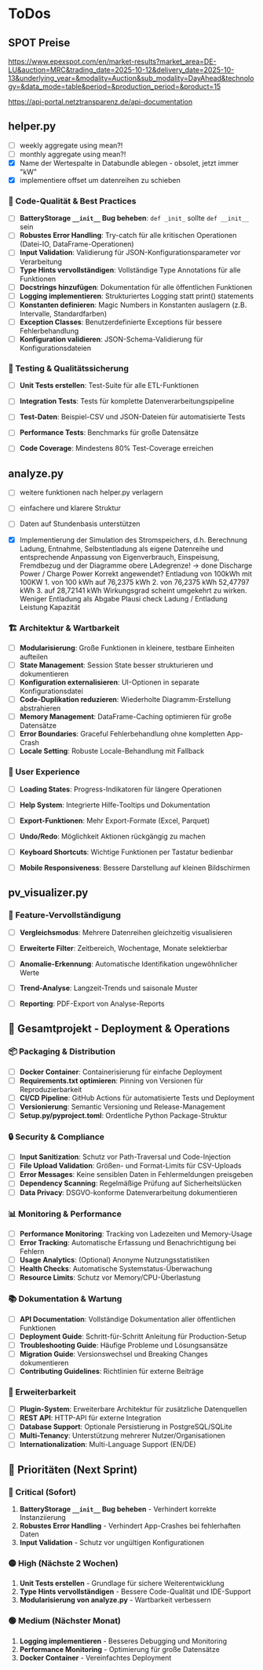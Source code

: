 # ToDos

## SPOT Preise

https://www.epexspot.com/en/market-results?market_area=DE-LU&auction=MRC&trading_date=2025-10-12&delivery_date=2025-10-13&underlying_year=&modality=Auction&sub_modality=DayAhead&technology=&data_mode=table&period=&production_period=&product=15

https://api-portal.netztransparenz.de/api-documentation



## helper.py

- [ ] weekly aggregate using mean?!
- [ ] monthly aggregate using mean?!
- [x] Name der Wertespalte in Databundle ablegen - obsolet, jetzt immer "kW"
- [x] implementiere offset um datenreihen zu schieben

### 🔧 Code-Qualität & Best Practices
- [ ] **BatteryStorage `__init__` Bug beheben**: `def _init_` sollte `def __init__` sein
- [ ] **Robustes Error Handling**: Try-catch für alle kritischen Operationen (Datei-IO, DataFrame-Operationen)
- [ ] **Input Validation**: Validierung für JSON-Konfigurationsparameter vor Verarbeitung
- [ ] **Type Hints vervollständigen**: Vollständige Type Annotations für alle Funktionen
- [ ] **Docstrings hinzufügen**: Dokumentation für alle öffentlichen Funktionen
- [ ] **Logging implementieren**: Strukturiertes Logging statt print() statements
- [ ] **Konstanten definieren**: Magic Numbers in Konstanten auslagern (z.B. Intervalle, Standardfarben)
- [ ] **Exception Classes**: Benutzerdefinierte Exceptions für bessere Fehlerbehandlung
- [ ] **Konfiguration validieren**: JSON-Schema-Validierung für Konfigurationsdateien

### 🧪 Testing & Qualitätssicherung
- [ ] **Unit Tests erstellen**: Test-Suite für alle ETL-Funktionen
- [ ] **Integration Tests**: Tests für komplette Datenverarbeitungspipeline
- [ ] **Test-Daten**: Beispiel-CSV und JSON-Dateien für automatisierte Tests
- [ ] **Performance Tests**: Benchmarks für große Datensätze
- [ ] **Code Coverage**: Mindestens 80% Test-Coverage erreichen


## analyze.py

- [ ] weitere funktionen nach helper.py verlagern
- [ ] einfachere und klarere Struktur
- [ ] Daten auf Stundenbasis unterstützen
- [x] Implementierung der Simulation des Stromspeichers, d.h. Berechnung Ladung, Entnahme, Selbstentladung als eigene Datenreihe und entsprechende Anpassung von Eigenverbrauch, Einspeisung, Fremdbezug und der Diagramme
    obere LAdegrenze! -> done
    Discharge Power / Charge Power Korrekt angewendet?
        Entladung von 100kWh mit 100KW
            1. von 100 kWh auf 76,2375 kWh
            2. von 76,2375 kWh 52,47797 kWh
            3. auf 28,72141 kWh
            Wirkungsgrad scheint umgekehrt zu wirken. Weniger Entladung als Abgabe
    Plausi check Ladung / Entladung
        Leistung
        Kapazität


### 🏗️ Architektur & Wartbarkeit
- [ ] **Modularisierung**: Große Funktionen in kleinere, testbare Einheiten aufteilen
- [ ] **State Management**: Session State besser strukturieren und dokumentieren
- [ ] **Konfiguration externalisieren**: UI-Optionen in separate Konfigurationsdatei
- [ ] **Code-Duplikation reduzieren**: Wiederholte Diagramm-Erstellung abstrahieren
- [ ] **Memory Management**: DataFrame-Caching optimieren für große Datensätze
- [ ] **Error Boundaries**: Graceful Fehlerbehandlung ohne kompletten App-Crash
- [ ] **Locale Setting**: Robuste Locale-Behandlung mit Fallback

### 🎨 User Experience
- [ ] **Loading States**: Progress-Indikatoren für längere Operationen
- [ ] **Help System**: Integrierte Hilfe-Tooltips und Dokumentation
- [ ] **Export-Funktionen**: Mehr Export-Formate (Excel, Parquet)
- [ ] **Undo/Redo**: Möglichkeit Aktionen rückgängig zu machen
- [ ] **Keyboard Shortcuts**: Wichtige Funktionen per Tastatur bedienbar
- [ ] **Mobile Responsiveness**: Bessere Darstellung auf kleinen Bildschirmen


## pv_visualizer.py

### 🎯 Feature-Vervollständigung
- [ ] **Vergleichsmodus**: Mehrere Datenreihen gleichzeitig visualisieren
- [ ] **Erweiterte Filter**: Zeitbereich, Wochentage, Monate selektierbar
- [ ] **Anomalie-Erkennung**: Automatische Identifikation ungewöhnlicher Werte
- [ ] **Trend-Analyse**: Langzeit-Trends und saisonale Muster
- [ ] **Reporting**: PDF-Export von Analyse-Reports


## 🚀 Gesamtprojekt - Deployment & Operations

### 📦 Packaging & Distribution
- [ ] **Docker Container**: Containerisierung für einfache Deployment
- [ ] **Requirements.txt optimieren**: Pinning von Versionen für Reproduzierbarkeit
- [ ] **CI/CD Pipeline**: GitHub Actions für automatisierte Tests und Deployment
- [ ] **Versionierung**: Semantic Versioning und Release-Management
- [ ] **Setup.py/pyproject.toml**: Ordentliche Python Package-Struktur

### 🔒 Security & Compliance
- [ ] **Input Sanitization**: Schutz vor Path-Traversal und Code-Injection
- [ ] **File Upload Validation**: Größen- und Format-Limits für CSV-Uploads
- [ ] **Error Messages**: Keine sensiblen Daten in Fehlermeldungen preisgeben
- [ ] **Dependency Scanning**: Regelmäßige Prüfung auf Sicherheitslücken
- [ ] **Data Privacy**: DSGVO-konforme Datenverarbeitung dokumentieren

### 📊 Monitoring & Performance
- [ ] **Performance Monitoring**: Tracking von Ladezeiten und Memory-Usage
- [ ] **Error Tracking**: Automatische Erfassung und Benachrichtigung bei Fehlern
- [ ] **Usage Analytics**: (Optional) Anonyme Nutzungsstatistiken
- [ ] **Health Checks**: Automatische Systemstatus-Überwachung
- [ ] **Resource Limits**: Schutz vor Memory/CPU-Überlastung

### 📚 Dokumentation & Wartung
- [ ] **API Documentation**: Vollständige Dokumentation aller öffentlichen Funktionen
- [ ] **Deployment Guide**: Schritt-für-Schritt Anleitung für Production-Setup
- [ ] **Troubleshooting Guide**: Häufige Probleme und Lösungsansätze
- [ ] **Migration Guide**: Versionswechsel und Breaking Changes dokumentieren
- [ ] **Contributing Guidelines**: Richtlinien für externe Beiträge

### 🧬 Erweiterbarkeit
- [ ] **Plugin-System**: Erweiterbare Architektur für zusätzliche Datenquellen
- [ ] **REST API**: HTTP-API für externe Integration
- [ ] **Database Support**: Optionale Persistierung in PostgreSQL/SQLite
- [ ] **Multi-Tenancy**: Unterstützung mehrerer Nutzer/Organisationen
- [ ] **Internationalization**: Multi-Language Support (EN/DE)

## 🎯 Prioritäten (Next Sprint)

### 🔴 Critical (Sofort)
1. **BatteryStorage `__init__` Bug beheben** - Verhindert korrekte Instanziierung
2. **Robustes Error Handling** - Verhindert App-Crashes bei fehlerhaften Daten
3. **Input Validation** - Schutz vor ungültigen Konfigurationen

### 🟡 High (Nächste 2 Wochen)
1. **Unit Tests erstellen** - Grundlage für sichere Weiterentwicklung
2. **Type Hints vervollständigen** - Bessere Code-Qualität und IDE-Support
3. **Modularisierung von analyze.py** - Wartbarkeit verbessern

### 🟢 Medium (Nächster Monat)
1. **Logging implementieren** - Besseres Debugging und Monitoring
2. **Performance Monitoring** - Optimierung für große Datensätze
3. **Docker Container** - Vereinfachtes Deployment

